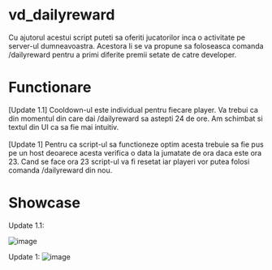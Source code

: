 # vd_dailyreward

Cu ajutorul acestui script puteti sa oferiti jucatorilor inca o activitate pe server-ul dumneavoastra. Acestora li se va propune sa foloseasca comanda /dailyreward pentru a primi diferite premii setate de catre developer.

# Functionare

[Update 1.1] Cooldown-ul este individual pentru fiecare player. Va trebui ca din momentul din care dai /dailyreward sa astepti 24 de ore. Am schimbat si textul din UI ca sa fie mai intuitiv.<br><br>
[Update 1] Pentru ca script-ul sa functioneze optim acesta trebuie sa fie pus pe un host deoarece acesta verifica o data la jumatate de ora daca este ora 23. Cand se face ora 23 script-ul va fi resetat iar playeri vor putea folosi comanda /dailyreward din nou.

# Showcase
Update 1.1:

![image](https://github.com/VD-Scripts/vd_dailyreward/assets/117598520/bf193d96-4139-4baf-a1b2-2c760966fda2)

Update 1:
![image](https://github.com/VD-Scripts/vd_dailyreward/assets/117598520/29946f3a-16ef-4854-817c-4ca1dbf7237d)
